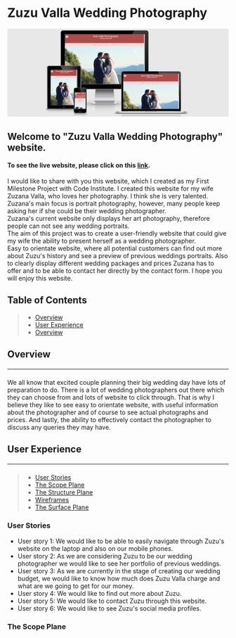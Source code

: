
# Zuzu Valla Wedding Photography

![Image](assets/images/zuzu-valla-readme-platforms-image.jpg)

## Welcome to "Zuzu Valla Wedding Photography" website.

#### To see the live website, please click on this [link](https://ondrejvalla.github.io/zuzu-valla/).

I would like to share with you this website, which I created as my First Milestone Project with Code Institute.
I created this website for my wife Zuzana Valla, who loves her photography. I think she is very talented. 
Zuzana's main focus is portrait photography, however, many people keep asking her if she could be their wedding photographer.<br> 
Zuzana's current website only displays her art photography, therefore people can not see any wedding portraits.<br>
The aim of this project was to create a user-friendly website that could give my wife the ability to present herself as a wedding photographer.<br>
Easy to orientate website, where all potential customers can find out more about Zuzu's history and see a preview of previous weddings portraits. 
Also to clearly display different wedding packages and prices Zuzana has to offer and to be able to contact her directly by the contact form. 
I hope you will enjoy this website.




## Table of Contents
> - [Overview](#overview)
> - [User Experience](#user-experience)
> - [Overview](#overview)



## Overview  <hr>

We all know that excited couple planning their big wedding day have lots of preparation to do.
There is a lot of wedding photographers out there which they can choose from and lots of website to click through.
That is why I believe they like to see easy to orientate website, with useful information about the photographer 
and of course to see actual photographs and prices. And lastly, the ability to effectively contact the photographer to discuss any queries they may have. 


## User Experience  <hr>

> - [User Stories](#user-stories)
> - [The Scope Plane](#the-scope-plane)
> - [The Structure Plane](#the-structure-plane)
> - [Wireframes](#wireframes)
> - [The Surface Plane](#the-surface-plane)


### User Stories

- User story 1: We would like to be able to easily navigate through Zuzu's website on the laptop and also on our mobile phones.
- User story 2: As we are considering Zuzu to be our wedding photographer we would like to see her portfolio of previous weddings.
- User story 3: As we are currently in the stage of creating our wedding budget, 
                we would like to know how much does Zuzu Valla charge and what are we going to get for our money.
- User story 4: We would like to find out more about Zuzu.
- User story 5: We would like to contact Zuzu through this website.
- User story 6: We would like to see Zuzu's social media profiles. 


### The Scope Plane




















